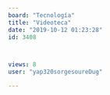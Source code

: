 ```yaml
---
board: "Tecnología"
title: "Videoteca"
date: "2019-10-12 01:23:28"
id: 3408



views: 8
user: "yap320sorgesoureDug"

---
```

